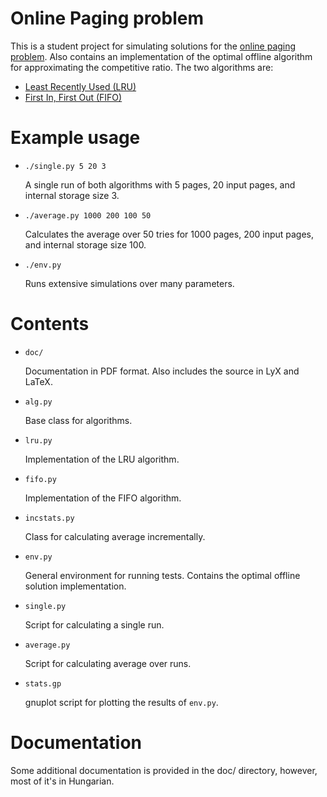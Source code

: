 Online Paging problem
=====================
This is a student project for simulating solutions for the
[online paging problem](http://en.wikipedia.org/wiki/Page_replacement_algorithm). Also contains an implementation of the optimal offline algorithm for approximating the competitive ratio. The two algorithms are:

* [Least Recently Used (LRU)](http://en.wikipedia.org/wiki/Page_replacement_algorithm#Least_recently_used)
* [First In, First Out (FIFO)](http://en.wikipedia.org/wiki/Page_replacement_algorithm#First-in.2C_first-out)


Example usage
============
* ``
  ./single.py 5 20 3
``

    A single run of both algorithms with 5 pages, 20 input pages, and internal storage size 3.

* ``./average.py 1000 200 100 50``

    Calculates the average over 50 tries for 1000 pages, 200 input pages, and internal storage size 100.


* ``./env.py``

    Runs extensive simulations over many parameters.

Contents
========
* ``doc/``

  Documentation in PDF format. Also includes the source in LyX and LaTeX.

* ``alg.py``

  Base class for algorithms.

* ``lru.py``

  Implementation of the LRU algorithm.

* ``fifo.py``

  Implementation of the FIFO algorithm.

* ``incstats.py``

  Class for calculating average incrementally.

* ``env.py``

  General environment for running tests. Contains the optimal offline solution implementation.

* ``single.py``

  Script for calculating a single run.

* ``average.py``

  Script for calculating average over runs.

* ``stats.gp``

  gnuplot script for plotting the results of ``env.py``.



Documentation
=============

Some additional documentation is provided in the doc/ directory,
however, most of it's in Hungarian.


